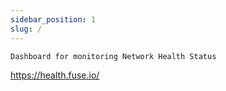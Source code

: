 ```yaml
---
sidebar_position: 1
slug: /
---
```


`Dashboard for monitoring Network Health Status`

https://health.fuse.io/

